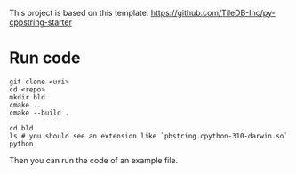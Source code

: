 This project is based on this template: https://github.com/TileDB-Inc/py-cppstring-starter

# Run code

```
git clone <uri>
cd <repo>
mkdir bld
cmake ..
cmake --build .
```

```
cd bld
ls # you should see an extension like `pbstring.cpython-310-darwin.so`
python
```

Then you can run the code of an example file.
